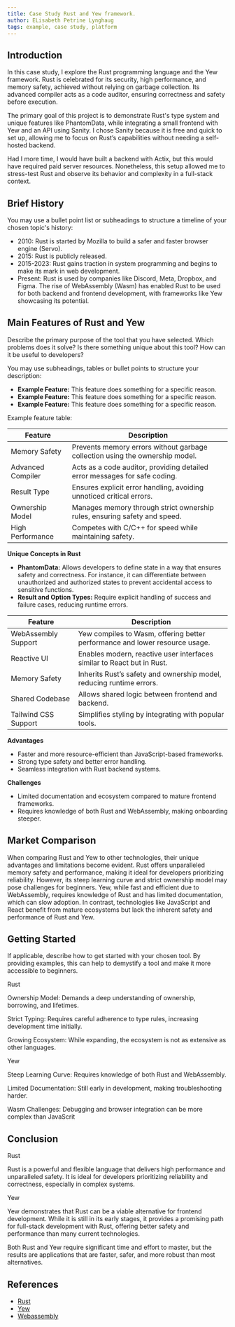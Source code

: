 ```yaml
---
title: Case Study Rust and Yew framework.
author: ELisabeth Petrine Lynghaug 
tags: example, case study, platform
---
```


## Introduction

In this case study, I explore the Rust programming language and the Yew framework. Rust is celebrated for its security, high performance, and memory safety, achieved without relying on garbage collection. Its advanced compiler acts as a code auditor, ensuring correctness and safety before execution.

The primary goal of this project is to demonstrate Rust's type system and unique features like PhantomData, while integrating a small frontend with Yew and an API using Sanity. I chose Sanity because it is free and quick to set up, allowing me to focus on Rust’s capabilities without needing a self-hosted backend.

Had I more time, I would have built a backend with Actix, but this would have required paid server resources. Nonetheless, this setup allowed me to stress-test Rust and observe its behavior and complexity in a full-stack context.

## Brief History

You may use a bullet point list or subheadings to structure a timeline of your chosen topic's history:
- 2010: Rust is started by Mozilla to build a safer and faster browser engine (Servo).
- 2015: Rust is publicly released.
- 2015-2023: Rust gains traction in system programming and begins to make its mark in web development.
- Present: Rust is used by companies like Discord, Meta, Dropbox, and Figma. The rise of WebAssembly (Wasm) has enabled Rust to be used for both backend and frontend development, with frameworks like Yew showcasing its potential.

## Main Features of Rust and Yew

Describe the primary purpose of the tool that you have selected. Which problems does it solve? Is there something unique about this tool? How can it be useful to developers?

You may use subheadings, tables or bullet points to structure your description:
- **Example Feature:** This feature does something for a specific reason.
- **Example Feature:** This feature does something for a specific reason.
- **Example Feature:** This feature does something for a specific reason.

Example feature table:

| Feature | Description |
| --- | --- |
| Memory Safety | Prevents memory errors without garbage collection using the ownership model.|
| Advanced Compiler|Acts as a code auditor, providing detailed error messages for safe coding. |
| Result Type| Ensures explicit error handling, avoiding unnoticed critical errors. |
| Ownership Model| Manages memory through strict ownership rules, ensuring safety and speed. |
| High Performance | Competes with C/C++ for speed while maintaining safety. |

**Unique Concepts in Rust**
- **PhantomData:**  Allows developers to define state in a way that ensures safety and correctness. For instance, it can differentiate between unauthorized and authorized states to prevent accidental access to sensitive functions.
- **Result and Option Types:**  Require explicit handling of success and failure cases, reducing runtime errors.



| Feature | Description |
| --- | --- |
| WebAssembly Support |Yew compiles to Wasm, offering better performance and lower resource usage. |
| Reactive UI | Enables modern, reactive user interfaces similar to React but in Rust. |
| Memory Safety | Inherits Rust’s safety and ownership model, reducing runtime errors.|
| Shared Codebase | Allows shared logic between frontend and backend.|
| Tailwind CSS Support | Simplifies styling by integrating with popular tools. |

**Advantages**
- Faster and more resource-efficient than JavaScript-based frameworks.
- Strong type safety and better error handling.
- Seamless integration with Rust backend systems.

**Challenges**
- Limited documentation and ecosystem compared to mature frontend frameworks.
- Requires knowledge of both Rust and WebAssembly, making onboarding steeper.


## Market Comparison

When comparing Rust and Yew to other technologies, their unique advantages and limitations become evident. Rust offers unparalleled memory safety and performance, making it ideal for developers prioritizing reliability. However, its steep learning curve and strict ownership model may pose challenges for beginners. Yew, while fast and efficient due to WebAssembly, requires knowledge of Rust and has limited documentation, which can slow adoption. In contrast, technologies like JavaScript and React benefit from mature ecosystems but lack the inherent safety and performance of Rust and Yew.

## Getting Started

If applicable, describe how to get started with your chosen tool. By providing examples, this can help to demystify a tool and make it more accessible to beginners.

Rust

Ownership Model: Demands a deep understanding of ownership, borrowing, and lifetimes.

Strict Typing: Requires careful adherence to type rules, increasing development time initially.

Growing Ecosystem: While expanding, the ecosystem is not as extensive as other languages.

Yew

Steep Learning Curve: Requires knowledge of both Rust and WebAssembly.

Limited Documentation: Still early in development, making troubleshooting harder.

Wasm Challenges: Debugging and browser integration can be more complex than JavaScrit



## Conclusion

Rust

Rust is a powerful and flexible language that delivers high performance and unparalleled safety. It is ideal for developers prioritizing reliability and correctness, especially in complex systems.

Yew

Yew demonstrates that Rust can be a viable alternative for frontend development. While it is still in its early stages, it provides a promising path for full-stack development with Rust, offering better safety and performance than many current technologies.

Both Rust and Yew require significant time and effort to master, but the results are applications that are faster, safer, and more robust than most alternatives.

## References

- [Rust](https://www.rust-lang.org/)
- [Yew](https://yew.rs/)
- [Webassembly](https://webassembly.org/)


